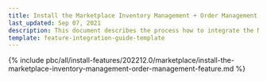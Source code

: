 ```yaml
---
title: Install the Marketplace Inventory Management + Order Management feature
last_updated: Sep 07, 2021
description: This document describes the process how to integrate the Marketplace Inventory Management + Order Management feature into a Spryker project.
template: feature-integration-guide-template
---
```


{% include pbc/all/install-features/202212.0/marketplace/install-the-marketplace-inventory-management-order-management-feature.md %} <!-- To edit, see /_includes/pbc/all/install-features/202212.0/marketplace/install-the-marketplace-inventory-management-order-management-feature.md -->
